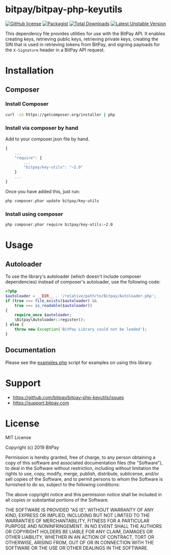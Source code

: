 bitpay/bitpay-php-keyutils
=================

[![GitHub license](https://img.shields.io/badge/license-MIT-blue.svg?style=flat-square)](https://raw.githubusercontent.com/bitpay/bitpay-php-keyutils/master/LICENSE.md)
[![Packagist](https://img.shields.io/packagist/v/bitpay/key-utils.svg?style=flat-square)](https://packagist.org/packages/bitpay/key-utils)
[![Total Downloads](https://poser.pugx.org/bitpay/key-utils/downloads.svg)](https://packagist.org/packages/bitpay/key-utils)
[![Latest Unstable Version](https://poser.pugx.org/bitpay/key-utils/v/unstable.svg)](https://packagist.org/packages/bitpay/key-utils)

This dependency file provides utilities for use with the BitPay API. It enables creating keys, retrieving public keys, retrieving private keys, creating the SIN that is used in retrieving tokens from BitPay, and signing payloads for the `X-Signature` header in a BitPay API request.

# Installation

## Composer

### Install Composer

```bash
curl -sS https://getcomposer.org/installer | php
```

### Install via composer by hand

Add to your composer.json file by hand.

```javascript
{
    ...
    "require": {
        ...
        "bitpay/key-utils": "~2.0"
    }
    ...
}
```

Once you have added this, just run:

```bash
php composer.phar update bitpay/key-utils
```

### Install using composer

```bash
php composer.phar require bitpay/key-utils:~2.0
```

# Usage

## Autoloader

To use the library's autoloader (which doesn't include composer dependencies)
instead of composer's autoloader, use the following code:

```php
<?php
$autoloader = __DIR__ . '/relative/path/to/Bitpay/Autoloader.php';
if (true === file_exists($autoloader) &&
    true === is_readable($autoloader))
{
    require_once $autoloader;
    \Bitpay\Autoloader::register();
} else {
    throw new Exception('BitPay Library could not be loaded');
}
```

## Documentation

Please see the [examples.php](https://github.com/bitpay/bitpay-php-keyutils/blob/master/examples.php) script for examples on using this library.

# Support

* https://github.com/bitpay/bitpay-php-keyutils/issues
* https://support.bitpay.com

# License

MIT License

Copyright (c) 2019 BitPay

Permission is hereby granted, free of charge, to any person obtaining a copy
of this software and associated documentation files (the "Software"), to deal
in the Software without restriction, including without limitation the rights
to use, copy, modify, merge, publish, distribute, sublicense, and/or sell
copies of the Software, and to permit persons to whom the Software is
furnished to do so, subject to the following conditions:

The above copyright notice and this permission notice shall be included in all
copies or substantial portions of the Software.

THE SOFTWARE IS PROVIDED "AS IS", WITHOUT WARRANTY OF ANY KIND, EXPRESS OR
IMPLIED, INCLUDING BUT NOT LIMITED TO THE WARRANTIES OF MERCHANTABILITY,
FITNESS FOR A PARTICULAR PURPOSE AND NONINFRINGEMENT. IN NO EVENT SHALL THE
AUTHORS OR COPYRIGHT HOLDERS BE LIABLE FOR ANY CLAIM, DAMAGES OR OTHER
LIABILITY, WHETHER IN AN ACTION OF CONTRACT, TORT OR OTHERWISE, ARISING FROM,
OUT OF OR IN CONNECTION WITH THE SOFTWARE OR THE USE OR OTHER DEALINGS IN THE
SOFTWARE.